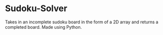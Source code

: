 # Sudoku-Solver
Takes in an incomplete sudoku board in the form of a 2D array and returns a completed board. Made using Python.
